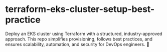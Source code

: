 # terraform-eks-cluster-setup-best-practice
Deploy an EKS cluster using Terraform with a structured, industry-approved approach. This repo simplifies provisioning, follows best practices, and ensures scalability, automation, and security for DevOps engineers. 🚀
